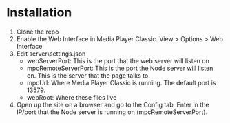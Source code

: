 Installation
============

1. Clone the repo
2. Enable the Web Interface in Media Player Classic. View > Options > Web Interface
3. Edit server\settings.json
	* webServerPort: This is the port that the web server will listen on
	* mpcRemoteServerPort: This is the port the Node server will listen on. This is the server that the page talks to.
	* mpcUrl: Where Media Player Classic is running. The default port is 13579.
	* webRoot: Where these files live
4. Open up the site on a browser and go to the Config tab. Enter in the IP/port that the Node server is running on (mpcRemoteServerPort).
